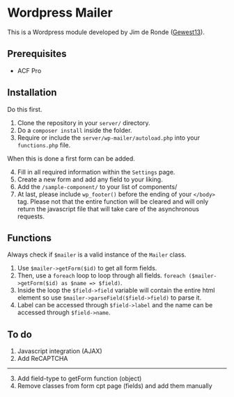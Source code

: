 # Wordpress Mailer
This is a Wordpress module developed by Jim de Ronde ([Gewest13](https://www.gewest13.nl)).

## Prerequisites
- ACF Pro

## Installation

  Do this first.

  1. Clone the repository in your `server/` directory.
  2. Do a `composer install` inside the folder.
  3. Require or include the `server/wp-mailer/autoload.php` into your `functions.php` file.

  When this is done a first form can be added.

  4. Fill in all required information within the `Settings` page.
  5. Create a new form and add any field to your liking.
  6. Add the `/sample-component/` to your list of components/
  7. At last, please include `wp_footer()` before the ending of your `</body>` tag. Please not that the entire function will be cleared and will only return the javascript file that will take care of the asynchronous requests.

## Functions

  Always check if `$mailer` is a valid instance of the `Mailer` class.

  1. Use `$mailer->getForm($id)` to get all form fields.
  2. Then, use a `foreach` loop to loop through all fields. `foreach ($mailer->getForm($id) as $name => $field)`.
  3. Inside the loop the `$field->field` variable will contain the entire html element so use `$mailer->parseField($field->field)` to parse it.
  4. Label can be accessed through `$field->label` and the name can be accessed through `$field->name`.

## To do

  1. Javascript integration (AJAX)
  2. Add ReCAPTCHA

  ---

  3. Add field-type to getForm function (object)
  4. Remove classes from form cpt page (fields) and add them manually
